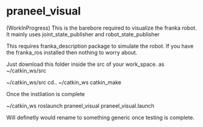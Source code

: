 # praneel_visual

(WorkInProgress) This is the barebore required to visualize the franka robot. It mainly uses joint_state_publisher and robot_state_publisher

This requires franka_description package to simulate the robot. If you have the franka_ros installed then nothing to worry about.

Just download this folder inside the src of your work_space. 
as ~/catkin_ws/src

~/catkin_ws/src cd..
~/catkin_ws catkin_make

Once the instliation is complete 

~/catkin_ws roslaunch praneel_visual praneel_visual.launch 


Will definetly would rename to something generic once testing is complete.
